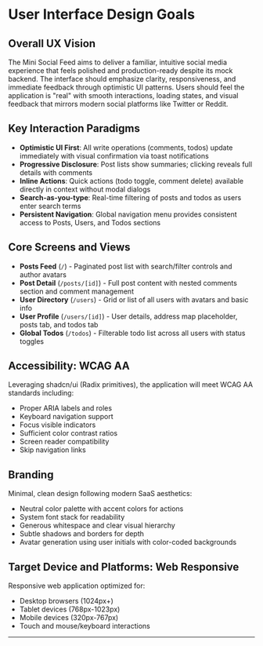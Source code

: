 # User Interface Design Goals

## Overall UX Vision

The Mini Social Feed aims to deliver a familiar, intuitive social media experience that feels polished and production-ready despite its mock backend. The interface should emphasize clarity, responsiveness, and immediate feedback through optimistic UI patterns. Users should feel the application is "real" with smooth interactions, loading states, and visual feedback that mirrors modern social platforms like Twitter or Reddit.

## Key Interaction Paradigms

- **Optimistic UI First**: All write operations (comments, todos) update immediately with visual confirmation via toast notifications
- **Progressive Disclosure**: Post lists show summaries; clicking reveals full details with comments
- **Inline Actions**: Quick actions (todo toggle, comment delete) available directly in context without modal dialogs
- **Search-as-you-type**: Real-time filtering of posts and todos as users enter search terms
- **Persistent Navigation**: Global navigation menu provides consistent access to Posts, Users, and Todos sections

## Core Screens and Views

- **Posts Feed** (`/`) - Paginated post list with search/filter controls and author avatars
- **Post Detail** (`/posts/[id]`) - Full post content with nested comments section and comment management
- **User Directory** (`/users`) - Grid or list of all users with avatars and basic info
- **User Profile** (`/users/[id]`) - User details, address map placeholder, posts tab, and todos tab
- **Global Todos** (`/todos`) - Filterable todo list across all users with status toggles

## Accessibility: WCAG AA

Leveraging shadcn/ui (Radix primitives), the application will meet WCAG AA standards including:
- Proper ARIA labels and roles
- Keyboard navigation support
- Focus visible indicators
- Sufficient color contrast ratios
- Screen reader compatibility
- Skip navigation links

## Branding

Minimal, clean design following modern SaaS aesthetics:
- Neutral color palette with accent colors for actions
- System font stack for readability
- Generous whitespace and clear visual hierarchy
- Subtle shadows and borders for depth
- Avatar generation using user initials with color-coded backgrounds

## Target Device and Platforms: Web Responsive

Responsive web application optimized for:
- Desktop browsers (1024px+)
- Tablet devices (768px-1023px)
- Mobile devices (320px-767px)
- Touch and mouse/keyboard interactions

---
